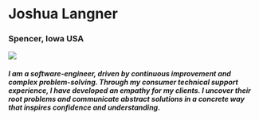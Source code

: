 # Joshua Langner

### Spencer, Iowa USA

![](Images/keysbkg.jpeg)

##### I am a software-engineer, driven by continuous improvement and complex problem-solving. Through my consumer technical support experience, I have developed an empathy for my clients. I uncover their root problems and communicate abstract solutions in a concrete way that inspires confidence and understanding.

